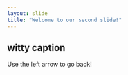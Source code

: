 ```yaml
---
layout: slide
title: "Welcome to our second slide!"
---
```

## witty caption
Use the left arrow to go back!
